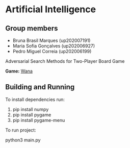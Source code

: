 # Artificial Intelligence

## Group members

- Bruna Brasil Marques (up202007191)
- Maria Sofia Gonçalves (up202006927)
- Pedro Miguel Correia (up202006199)

Adversarial Search Methods for Two-Player Board Game

**Game:** [Wana](https://boardgamegeek.com/boardgame/364012/wana)

## Building and Running

To install dependencies run:

1. pip install numpy
2. pip install pygame
3. pip install pygame-menu

To run project:

python3 main.py
